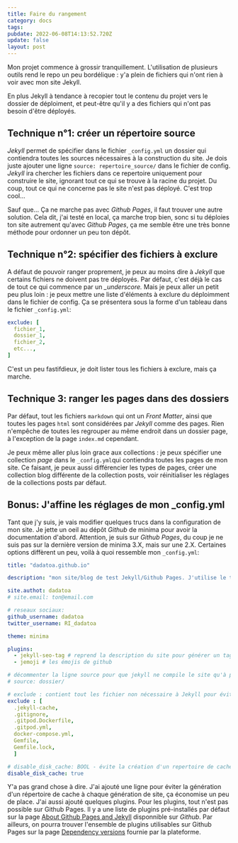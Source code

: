 ```yaml
---
title: Faire du rangement
category: docs
tags: 
pubdate: 2022-06-08T14:13:52.720Z
update: false 
layout: post
---
```

Mon projet commence à grossir tranquillement. L'utilisation de plusieurs outils rend le repo un peu bordélique : y'a plein de fichiers qui n'ont rien à voir avec mon site Jekyll. 

En plus Jekyll à tendance à recopier tout le contenu du projet vers le dossier de déploiment, et peut-être qu'il y a des fichiers qui n'ont pas besoin d'être déployés.
## Technique n°1: créer un répertoire source

*Jekyll* permet de spécifier dans le fichier `_config.yml` un dossier qui contiendra toutes les sources nécessaires à la construction du site. Je dois juste ajouter une ligne `source: repertoire_source/` dans le fichier de config. *Jekyll* ira chercher les fichiers dans ce repertoire uniquement pour construire le site, ignorant tout ce qui se trouve à la racine du projet. Du coup, tout ce qui ne concerne pas le site n'est pas déployé. C'est trop cool... 

Sauf que... Ça ne marche pas avec *Github Pages*, il faut trouver une autre solution. Cela dit, j'ai testé en local, ça marche trop bien, sonc si tu déploies ton site autrement qu'avec *Github Pages*, ça me semble être une très bonne méthode pour ordonner un peu ton dépôt.

## Technique n°2: spécifier des fichiers à exclure

A défaut de pouvoir ranger proprement, je peux au moins dire à *Jekyll* que certains fichiers ne doivent pas tre déployés. Par défaut, c'est déjà le cas de tout ce qui commence par un *_underscore.* Mais je peux aller un petit peu plus loin : je peux mettre une liste d'éléments à exclure du déploimment dans le fichier de config. Ça se présentera sous la forme d'un tableau dans le fichier `_config.yml`:

```yaml
exclude: [
  fichier_1,
  dossier_1,
  fichier_2,
  etc...,
]
```

C'est un peu fastifdieux, je doit lister tous les fichiers à exclure, mais ça marche.

## Technique 3: ranger les pages dans des dossiers

Par défaut, tout les fichiers `markdown` qui ont un *Front Matter*, ainsi que toutes les pages `html` sont considérées par *Jekyll* comme des pages. Rien n'empêche de toutes les regrouper au même endroit dans un dossier page, à l'exception de la page `index.md` cependant.

Je peux même aller plus loin grace aux collections : je peux spécifier une collection *page* dans le `_config.yml`qui contiendra toutes les pages de mon site. Ce faisant, je peux aussi différencier les types de pages, créer une collection blog différente de la collection posts, voir réinitialiser les réglages de la collections posts par défaut.

## Bonus: J'affine les réglages de mon _config.yml

Tant que j'y suis, je vais modifier quelques trucs dans la configuration de mon site. Je jette un oeil au dépôt *Github* de minima pour avoir la documentation d'abord. Attention, je suis sur *Github Pages*, du coup je ne suis pas sur la dernière version de minima 3.X, mais sur une 2.X. Certaines options diffèrent un peu, voilà à quoi ressemble mon `_config.yml`:

```yaml
title: "dadatoa.github.io"

description: "mon site/blog de test Jekyll/Github Pages. J'utilise le thème minima fourni par défaut avec Github Pages"

site.authot: dadatoa
# site.email: ton@email.com

# reseaux sociaux:
github_username: dadatoa
twitter_username: RI_dadatoa

theme: minima

plugins:
  - jekyll-seo-tag # reprend la description du site pour générer un tag html meta SEO
  - jemoji # les émojis de github

# décommenter la ligne source pour que jekyll ne compile le site qu'à partir du contenu du dossier spécifié
# source: dossier/ 

# exclude : contient tout les fichier non nécessaire à Jekyll pour éviter qu'ils ne soient copier ds le repertoire de deploy
exclude : [
  .jekyll-cache,
  .gitignore,
  .gitpod.Dockerfile,
  .gitpod.yml,
  docker-compose.yml,
  Gemfile,
  Gemfile.lock,
  ]

# disable_disk_cache: BOOL - évite la création d'un repertoire de cache type .jekyll-cache
disable_disk_cache: true
```

Y'a pas grand chose à dire. J'ai ajouté une ligne pour éviter la génération d'un répertoire de cache à chaque génération de site, ça économise un peu de place. J'ai aussi ajouté quelques plugins. Pour les plugins, tout n'est pas possible sur Github Pages. Il y a une liste de plugins pré-installés par défaut sur la page [About Github Pages and Jekyll](https://docs.github.com/en/pages/setting-up-a-github-pages-site-with-jekyll/about-github-pages-and-jekyll) disponnible sur *Github*. Par ailleurs, on pourra trouver l'ensemble de plugins utilisables sur Github Pages sur la page [Dependency versions](https://pages.github.com/versions/) fournie par la plateforme.